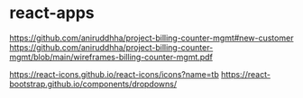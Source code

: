 # react-apps
https://github.com/aniruddhha/project-billing-counter-mgmt#new-customer
https://github.com/aniruddhha/project-billing-counter-mgmt/blob/main/wireframes-billing-counter-mgmt.pdf

https://react-icons.github.io/react-icons/icons?name=tb
https://react-bootstrap.github.io/components/dropdowns/
